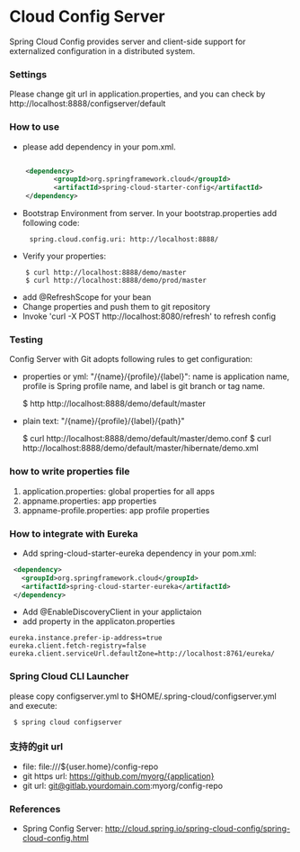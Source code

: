 Cloud Config Server
=====================================
Spring Cloud Config provides server and client-side support for externalized configuration in a distributed system.

### Settings

Please change git url in application.properties, and you can check by http://localhost:8888/configserver/default

### How to use

* please add dependency in your pom.xml.
```xml

    <dependency>
           <groupId>org.springframework.cloud</groupId>
           <artifactId>spring-cloud-starter-config</artifactId>
    </dependency>
```
* Bootstrap Environment from server. In your bootstrap.properties add following code:
```
     spring.cloud.config.uri: http://localhost:8888/
```
* Verify your properties:
```
    $ curl http://localhost:8888/demo/master
    $ curl http://localhost:8888/demo/prod/master
```
* add @RefreshScope for your bean
* Change properties and push them to git repository
* Invoke 'curl -X POST http://localhost:8080/refresh' to refresh config

### Testing
Config Server with Git adopts following rules to get configuration:

* properties or yml: "/{name}/{profile}/{label}": name is application name, profile is Spring profile name, and label is git branch or tag name.


     $ http http://localhost:8888/demo/default/master


* plain text:  "/{name}/{profile}/{label}/{path}"

     $ curl http://localhost:8888/demo/default/master/demo.conf
     $ curl http://localhost:8888/demo/default/master/hibernate/demo.xml

### how to write properties file

1. application.properties: global properties for all apps
2. appname.properties: app properties
3. appname-profile.properties: app profile properties

### How to integrate with Eureka

* Add spring-cloud-starter-eureka dependency in your pom.xml:
```xml
 <dependency>
   <groupId>org.springframework.cloud</groupId>
   <artifactId>spring-cloud-starter-eureka</artifactId>
 </dependency>
```
* Add @EnableDiscoveryClient in your applictaion
* add property in the applicaton.properties
```properties
eureka.instance.prefer-ip-address=true
eureka.client.fetch-registry=false
eureka.client.serviceUrl.defaultZone=http://localhost:8761/eureka/
```

### Spring Cloud CLI Launcher

please copy configserver.yml to $HOME/.spring-cloud/configserver.yml and execute:

     $ spring cloud configserver

### 支持的git url

* file: file:///${user.home}/config-repo
* git https url: https://github.com/myorg/{application}
* git url: git@gitlab.yourdomain.com:myorg/config-repo

### References

* Spring Config Server: http://cloud.spring.io/spring-cloud-config/spring-cloud-config.html

